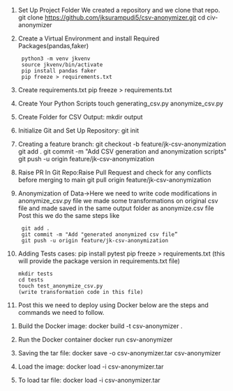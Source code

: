 1) Set Up Project Folder We created a repository and we clone that repo.
        git clone https://github.com/jksurampudi5/csv-anonymizer.git
        cd civ-anonymizer


2) Create a Virtual Environment and install Required Packages(pandas,faker)


        python3 -m venv jkvenv
        source jkvenv/bin/activate
        pip install pandas faker
        pip freeze > requirements.txt

3)  Create requirements.txt
	    pip freeze > requirements.txt

4)  Create Your Python Scripts
	    touch generating_csv.py anonymize_csv.py

5)  Create Folder for CSV Output:
	    mkdir output

6)  Initialize Git and Set Up Repository:
        git init

7)  Creating a feature branch:
        git checkout -b feature/jk-csv-anonymization
        git add .
        git commit -m "Add CSV generation and anonymization scripts"
        git push -u origin feature/jk-csv-anonymization


8) Raise PR In Git Repo:Raise Pull Request and check for any conflicts before merging to main
        git pull origin feature/jk-csv-anonymization


9. Anonymization of Data->Here we need to write code modifications in anonymize_csv.py file we made some transformations on original  csv file and  made  saved in the same output folder as  anonymize.csv file Post this we do the same steps like 

        git add .
        git commit -m "Add "generated anonymized csv file”
        git push -u origin feature/jk-csv-anonymization


10. Adding Tests cases:
        pip install pytest
        pip freeze > requirements.txt
        (this will provide the package version  in requirements.txt file)

        mkdir tests
        cd tests
        touch test_anonymize_csv.py
        (write transformation code in this file)

        
11. Post this we need to deploy using Docker  below are the steps and commands we need to follow.

1) Build the Docker image:
        docker build -t csv-anonymizer .

2) Run the Docker container
	    docker run csv-anonymizer


 3) Saving the tar file:
	    docker save -o csv-anonymizer.tar csv-anonymizer


4)  Load the image:
	    docker load -i csv-anonymizer.tar


5)  To load tar file:
	    docker load -i csv-anonymizer.tar
